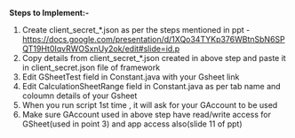 
**Steps to Implement:-**


1) Create client_secret_*.json as per the steps mentioned in ppt - https://docs.google.com/presentation/d/1XQo34TYKp376WBtnSbN6SPQT19Ht0IqvRWOSxnUy2ok/edit#slide=id.p
2) Copy details from client_secret_*.json created in above step and paste it in client_secret.json file of framework
3) Edit GSheetTest field in Constant.java with your Gsheet link
4) Edit CalculationSheetRange field in Constant.java as per tab name and coloumn details of your Gsheet
5) When you run script 1st time , it will ask for your GAccount to be used 
6) Make sure GAccount used in above step have read/write access for GSheet(used in point 3) and app access also(slide 11 of ppt)
